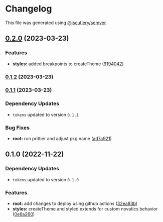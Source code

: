 # Changelog

This file was generated using [@jscutlery/semver](https://github.com/jscutlery/semver).

## [0.2.0](https://github.com/Novatics/novatics-ui/compare/styles-0.1.2...styles-0.2.0) (2023-03-23)


### Features

* **styles:** added breakpoints to createTheme ([9194042](https://github.com/Novatics/novatics-ui/commit/91940420fb4ffad77e8e42c83597824e3eed9e9a))

### [0.1.2](https://github.com/Novatics/novatics-ui/compare/styles-0.1.1...styles-0.1.2) (2023-03-23)

### [0.1.1](https://github.com/Novatics/novatics-ui/compare/styles-0.1.0...styles-0.1.1) (2023-03-23)

### Dependency Updates

* `tokens` updated to version `0.1.1`

### Bug Fixes

* **root:** run prittier and adjust pkg name ([ad7a921](https://github.com/Novatics/novatics-ui/commit/ad7a9216557fe1a57aaadd3ab0378211e05371bf))

## 0.1.0 (2022-11-22)

### Dependency Updates

* `tokens` updated to version `0.1.0`

### Features

* **root:** add changes to deploy using github actions ([32ea83b](https://github.com/Novatics/novatics/commit/32ea83b92cd5f28671dcb6a78d85896ed76d5d1e))
* **styles:** createTheme and styled extends for custom novatics behavior ([0e6a260](https://github.com/Novatics/novatics/commit/0e6a260f596eec72f59537b34658bc7acd8675dd))
